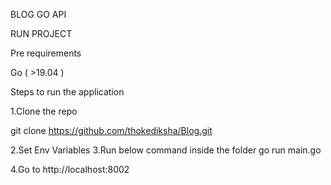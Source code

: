 BLOG GO API

RUN PROJECT

Pre requirements

Go ( >19.04 )

Steps to run the application

1.Clone the repo

   git clone https://github.com/thokediksha/Blog.git


2.Set Env Variables
3.Run below command inside the folder
   go run main.go

4.Go to http://localhost:8002